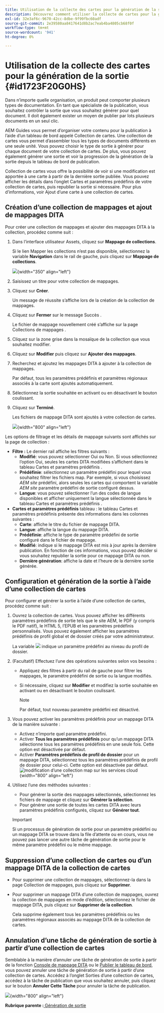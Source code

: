 ```yaml
---
title: Utilisation de la collecte des cartes pour la génération de la sortie
description: Découvrez comment utiliser la collecte de cartes pour la génération de sortie
exl-id: 32e3af6c-9670-42cc-8dbe-9f99fbc60adf
source-git-commit: 2e39580aa8417641d8b2ac7eab4ba4805cb68f0f
workflow-type: tm+mt
source-wordcount: '941'
ht-degree: 0%

---
```


# Utilisation de la collecte des cartes pour la génération de la sortie {#id1723F20G0HS}

Dans n’importe quelle organisation, un produit peut comporter plusieurs types de documentation. En tant que spécialiste de la publication, vous souhaitez contrôler la sortie que vous souhaitez générer pour quel document. Il doit également exister un moyen de publier par lots plusieurs documents en un seul clic.

AEM Guides vous permet d’organiser votre contenu pour la publication à l’aide d’un tableau de bord appelé Collection de cartes. Une collection de cartes vous permet d’assembler tous les types de documents différents en une seule unité. Vous pouvez choisir le type de sortie à générer pour chaque document de votre collection de cartes. De plus, vous pouvez également générer une sortie et voir la progression de la génération de la sortie depuis le tableau de bord de publication.

Collection de cartes vous offre la possibilité de voir si une modification est apportée à une carte à partir de la dernière sortie publiée. Vous pouvez afficher les détails dans l’onglet Cartes et paramètres prédéfinis de votre collection de cartes, puis republier la sortie si nécessaire. Pour plus d’informations, voir Ajout d’une carte à une collection de cartes.

## Création d’une collection de mappages et ajout de mappages DITA

Pour créer une collection de mappages et ajouter des mappages DITA à la collection, procédez comme suit :

1. Dans l’interface utilisateur Assets, cliquez sur **Mappage de collections**.

   Si le lien Mapper les collections n’est pas disponible, sélectionnez la variable **Navigation** dans le rail de gauche, puis cliquez sur **Mappage de collections**.

   ![](images/access-map-collection-left-rail.png){width="350" align="left"}

1. Saisissez un titre pour votre collection de mappages.
1. Cliquez sur **Créer**.

   Un message de réussite s’affiche lors de la création de la collection de mappages.

1. Cliquez sur **Fermer** sur le message Succès .

   Le fichier de mappage nouvellement créé s’affiche sur la page Collections de mappages .

1. Cliquez sur la zone grise dans la mosaïque de la collection que vous souhaitez modifier.
1. Cliquez sur **Modifier** puis cliquez sur **Ajouter des mappages**.
1. Recherchez et ajoutez les mappages DITA à ajouter à la collection de mappages.

   Par défaut, tous les paramètres prédéfinis et paramètres régionaux associés à la carte sont ajoutés automatiquement.

1. Sélectionnez la sortie souhaitée en activant ou en désactivant le bouton coulissant.
1. Cliquez sur **Terminé**.

   Les fichiers de mappage DITA sont ajoutés à votre collection de cartes.

   ![](images/maps_presets_62_63.png){width="800" align="left"}

Les options de filtrage et les détails de mappage suivants sont affichés sur la page de collection :

- **Filtre :** Le dernier rail affiche les filtres suivants :
   - **Modifié**: vous pouvez sélectionner Oui ou Non. Si vous sélectionnez l’option Oui, seules les cartes DITA modifiées s’affichent dans le tableau Cartes et paramètres prédéfinis .
   - **Prédéfinie**: sélectionnez un paramètre prédéfini pour lequel vous souhaitez filtrer les fichiers map. Par exemple, si vous choisissez *AEM site* prédéfini, alors seules les cartes qui comportent la variable *AEM site* paramètre prédéfini de sortie configuré dessus.
   - **Langue**: vous pouvez sélectionner l’un des codes de langue disponibles et afficher uniquement la langue sélectionnée dans le tableau Cartes et paramètres prédéfinis .
- **Cartes et paramètres prédéfinis** tableau : le tableau Cartes et paramètres prédéfinis présente des informations dans les colonnes suivantes :
   - **Carte**: affiche le titre du fichier de mappage DITA.
   - **Langue**: affiche la langue du mappage DITA.
   - **Prédéfinie**: affiche le type de paramètre prédéfini de sortie configuré dans le fichier de mappage.
   - **Modifié**: indique si le mappage DITA est mis à jour après la dernière publication. En fonction de ces informations, vous pouvez décider si vous souhaitez republier la sortie pour ce mappage DITA ou non.
   - **Dernière génération**: affiche la date et l’heure de la dernière sortie générée.

## Configuration et génération de la sortie à l’aide d’une collection de cartes

Pour configurer et générer la sortie à l’aide d’une collection de cartes, procédez comme suit :

1. Ouvrez la collection de cartes. Vous pouvez afficher les différents paramètres prédéfinis de sortie tels que le site AEM, le PDF (y compris le PDF natif), le HTML 5, l’EPUB et les paramètres prédéfinis personnalisés. Vous pouvez également afficher les paramètres prédéfinis de profil global et de dossier créés par votre administrateur.

   La variable ![](images/global-preset-icon.svg) indique un paramètre prédéfini au niveau du profil de dossier.
1. \(Facultatif\) Effectuez l’une des opérations suivantes selon vos besoins :
   - Appliquez des filtres à partir du rail de gauche pour filtrer les mappages, le paramètre prédéfini de sortie ou la langue modifiés.
   - Si nécessaire, cliquez sur **Modifier** et modifiez la sortie souhaitée en activant ou en désactivant le bouton coulissant.



     >[!NOTE]
     >  
     > Par défaut, tout nouveau paramètre prédéfini est désactivé.

1. Vous pouvez activer les paramètres prédéfinis pour un mappage DITA de la manière suivante :

   - Activez n’importe quel paramètre prédéfini.
   - Activer **Tous les paramètres prédéfinis** pour qu’un mappage DITA sélectionne tous les paramètres prédéfinis en une seule fois. Cette option est désactivée par défaut.
   - Activer **Paramètres prédéfinis de profil de dossier** pour un mappage DITA, sélectionnez tous les paramètres prédéfinis de profil de dossier pour celui-ci. Cette option est désactivée par défaut.
     ![modification d’une collection map sur les services cloud](images/edit-map-collection-cs.png){width="800" align="left"}



1. Utilisez l’une des méthodes suivantes :

   - Pour générer la sortie des mappages sélectionnés, sélectionnez les fichiers de mappage et cliquez sur **Générer la sélection**.
   - Pour générer une sortie de toutes les cartes DITA avec leurs paramètres prédéfinis configurés, cliquez sur **Générer tout**.
   >[!IMPORTANT]
   >
   > Si un processus de génération de sortie pour un paramètre prédéfini ou un mappage DITA se trouve dans la file d’attente ou en cours, vous ne pouvez pas lancer une autre tâche de génération de sortie pour le même paramètre prédéfini ou le même mappage.


## Suppression d’une collection de cartes ou d’un mappage DITA de la collection de cartes

- Pour supprimer une collection de mappages, sélectionnez-la dans la page Collection de mappages, puis cliquez sur **Supprimer**.
- Pour supprimer un mappage DITA d’une collection de mappages, ouvrez la collection de mappages en mode d’édition, sélectionnez le fichier de mappage DITA, puis cliquez sur **Supprimer de la collection**.

  Cela supprime également tous les paramètres prédéfinis ou les paramètres régionaux associés au mappage DITA de la collection de cartes.


## Annulation d’une tâche de génération de sortie à partir d’une collection de cartes

Semblable à la manière d’annuler une tâche de génération de sortie à partir de la fonction [Console de mappage DITA](generate-output-for-a-dita-map.md#id2061H100T5Z) ou le [Publier le tableau de bord](generate-output-publish-dashboard.md#), vous pouvez annuler une tâche de génération de sortie à partir d’une collection de cartes. Accédez à l’onglet Sorties d’une collection de cartes, accédez à la tâche de publication que vous souhaitez annuler, puis cliquez sur le bouton **Annuler Cette Tâche** pour annuler la tâche de publication.

![](images/cancel-publish-task-map-collection.png){width="800" align="left"}

**Rubrique parente :**[ Génération de sortie](generate-output.md)
